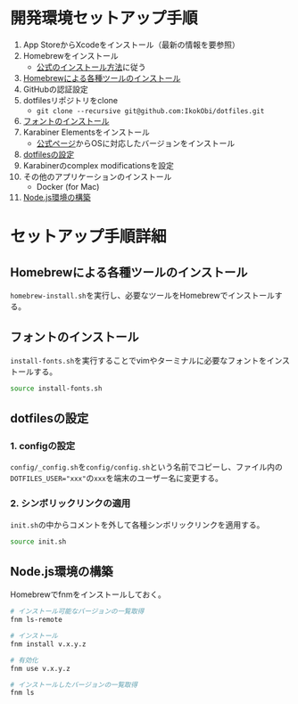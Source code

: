 # 開発環境セットアップ手順
1. App StoreからXcodeをインストール（最新の情報を要参照）
1. Homebrewをインストール
	- [公式のインストール方法](https://brew.sh/index_ja)に従う
1. [Homebrewによる各種ツールのインストール](#Homebrewによる各種ツールのインストール)
1. GitHubの認証設定
1. dotfilesリポジトリをclone
	- `git clone --recursive git@github.com:IkokObi/dotfiles.git`
1. [フォントのインストール](#フォントのインストール)
1. Karabiner Elementsをインストール
	- [公式ページ](https://karabiner-elements.pqrs.org/)からOSに対応したバージョンをインストール
1. [dotfilesの設定](#dotfilesの設定)
1. Karabinerのcomplex modificationsを設定
1. その他のアプリケーションのインストール
	- Docker (for Mac)
1.  [Node.js環境の構築](#Node.js環境の構築)


# セットアップ手順詳細
## Homebrewによる各種ツールのインストール
`homebrew-install.sh`を実行し、必要なツールをHomebrewでインストールする。


## フォントのインストール
`install-fonts.sh`を実行することでvimやターミナルに必要なフォントをインストールする。
```sh
source install-fonts.sh
```

## dotfilesの設定
### 1. configの設定
`config/_config.sh`を`config/config.sh`という名前でコピーし、ファイル内の`DOTFILES_USER="xxx"`の`xxx`を端末のユーザー名に変更する。

### 2. シンボリックリンクの適用
`init.sh`の中からコメントを外して各種シンボリックリンクを適用する。
```sh
source init.sh
```

## Node.js環境の構築
Homebrewでfnmをインストールしておく。
```sh
# インストール可能なバージョンの一覧取得
fnm ls-remote

# インストール
fnm install v.x.y.z

# 有効化
fnm use v.x.y.z

# インストールしたバージョンの一覧取得
fnm ls
```
